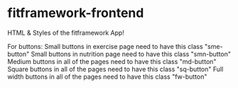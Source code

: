 # fitframework-frontend
HTML &amp; Styles of the fitframework App!

For buttons:
Small buttons in exercise page need to have this class "sme-button"
Small buttons in nutrition page need to have this class "smn-button"
Medium buttons in all of the pages need to have this class "md-button"
Square buttons in all of the pages need to have this class "sq-button"
Full width buttons in all of the pages need to have this class "fw-button"